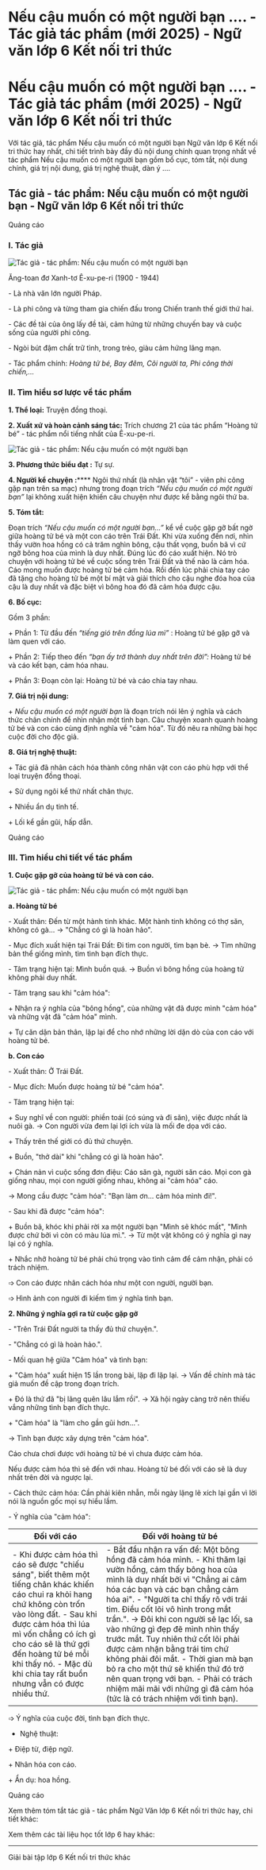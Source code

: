 # Nếu cậu muốn có một người bạn .... - Tác giả tác phẩm (mới 2025) - Ngữ văn lớp 6 Kết nối tri thức

# Nếu cậu muốn có một người bạn .... - Tác giả tác phẩm (mới 2025) - Ngữ văn lớp 6 Kết nối tri thức

Với tác giả, tác phẩm Nếu cậu muốn có một người bạn Ngữ văn lớp 6 Kết nối tri thức hay nhất, chi tiết trình bày đầy đủ nội dung chính quan trọng nhất về tác phẩm Nếu cậu muốn có một người bạn gồm bố cục, tóm tắt, nội dung chính, giá trị nội dung, giá trị nghệ thuật, dàn ý ....

## Tác giả - tác phẩm: Nếu cậu muốn có một người bạn - Ngữ văn lớp 6 Kết nối tri thức

Quảng cáo

### **I. Tác giả**

![Tác giả - tác phẩm: Nếu cậu muốn có một người bạn](https://vietjack.com/soan-van-lop-6-kn/images/tac-gia-tac-pham-neu-cau-muon-co-mot-nguoi-ban-1.png)

Ăng-toan đơ Xanh-tơ Ê-xu-pe-ri (1900 - 1944)

\- Là nhà văn lớn người Pháp.

\- Là phi công và từng tham gia chiến đấu trong Chiến tranh thế giới thứ hai.

\- Các đề tài của ông lấy đề tài, cảm hứng từ những chuyến bay và cuộc sống của người phi công.

\- Ngòi bút đậm chất trữ tình, trong trẻo, giàu cảm hứng lãng mạn. 

\- Tác phẩm chính: _Hoàng tử bé, Bay đêm, Cõi người ta, Phi công thời chiến,…_

### **II. Tìm hiểu sơ lược về tác phẩm**

**1\. Thể loại:** Truyện đồng thoại.

**2\. Xuất xứ và hoàn cảnh sáng tác:** Trích chương 21 của tác phẩm “Hoàng tử bé” - tác phẩm nổi tiếng nhất của Ê-xu-pe-ri.

![Tác giả - tác phẩm: Nếu cậu muốn có một người bạn](https://vietjack.com/soan-van-lop-6-kn/images/tac-gia-tac-pham-neu-cau-muon-co-mot-nguoi-ban-2.png)

**3\. Phương thức biểu đạt :** Tự sự.

**4\. Người kể chuyện :****** Ngôi thứ nhất (là nhân vật “tôi” - viên phi công gặp nạn trên sa mạc) nhưng trong đoạn trích _“Nếu cậu muốn có một người bạn”_ lại không xuất hiện khiến câu chuyện như được kể bằng ngôi thứ ba. 

**5\. Tóm tắt:**

Đoạn trích _“Nếu cậu muốn có một người bạn…”_ kể về cuộc gặp gỡ bất ngờ giữa hoàng tử bé và một con cáo trên Trái Đất. Khi vừa xuống đến nơi, nhìn thấy vườn hoa hồng có cả trăm nghìn bông, cậu thất vọng, buồn bã vì cứ ngỡ bông hoa của mình là duy nhất. Đúng lúc đó cáo xuất hiện. Nó trò chuyện với hoàng tử bé về cuộc sống trên Trái Đất và thế nào là cảm hóa. Cáo mong muốn được hoàng tử bé cảm hóa. Rồi đến lúc phải chia tay cáo đã tặng cho hoàng tử bé một bí mật và giải thích cho cậu nghe đóa hoa của cậu là duy nhất và đặc biệt vì bông hoa đó đã cảm hóa được cậu.

**6\. Bố cục:**

Gồm 3 phần: 

\+ Phần 1: Từ đầu đến  _“tiếng gió trên đồng lúa mì”_ : Hoàng tử bé gặp gỡ và làm quen với cáo. 

\+ Phần 2: Tiếp theo đến _“bạn ấy trở thành duy nhất trên đời”:_ Hoàng tử bé và cáo kết bạn, cảm hóa nhau. 

\+ Phần 3: Đoạn còn lại: Hoàng tử bé và cáo chia tay nhau. 

**7\. Giá trị nội dung:**

\+  _Nếu cậu muốn có một người bạn_ là đoạn trích nói lên ý nghĩa và cách thức chân chính để nhìn nhận một tình bạn. Câu chuyện xoanh quanh hoàng tử bé và con cáo cùng định nghĩa về "cảm hóa". Từ đó nêu ra những bài học cuộc đời cho độc giả.

**8\. Giá trị nghệ thuật:**

\+ Tác giả đã nhân cách hóa thành công nhân vật con cáo phù hợp với thể loại truyện đồng thoại. 

\+ Sử dụng ngôi kể thứ nhất chân thực. 

\+ Nhiều ẩn dụ tinh tế. 

\+ Lối kể gần gũi, hấp dẫn.

Quảng cáo

### **III. Tìm hiểu chi tiết về tác phẩm**

**1\. Cuộc gặp gỡ của hoàng tử bé và con cáo.**

![Tác giả - tác phẩm: Nếu cậu muốn có một người bạn](https://vietjack.com/soan-van-lop-6-kn/images/tac-gia-tac-pham-neu-cau-muon-co-mot-nguoi-ban-3.png)

**a. Hoàng tử bé**

\- Xuất thân: Đến từ một hành tinh khác. Một hành tinh không có thợ săn, không có gà... → "Chẳng có gì là hoàn hảo".

\- Mục đích xuất hiện tại Trái Đất: Đi tìm con người, tìm bạn bè. → Tìm những bản thể giống mình, tìm tình bạn đích thực.

\- Tâm trạng hiện tại: Mình buồn quá. → Buồn vì bông hồng của hoàng tử không phải duy nhất.

\- Tâm trạng sau khi "cảm hóa":

\+ Nhận ra ý nghĩa của "bông hồng", của những vật đã được mình "cảm hóa" và những vật đã "cảm hóa" mình.

\+ Tự căn dặn bản thân, lặp lại để cho nhớ những lời dặn dò của con cáo với hoàng tử bé. 

**b. Con cáo**

\- Xuất thân: Ở Trái Đất.

\- Mục đích: Muốn được hoàng tử bé "cảm hóa".

\- Tâm trạng hiện tại: 

\+ Suy nghĩ về con người: phiền toái (có súng và đi săn), việc được nhất là nuôi gà. → Con người vừa đem lại lợi ích vừa là mối đe dọa với cáo.

\+ Thấy trên thế giới có đủ thứ chuyện.

\+ Buồn, "thở dài" khi "chẳng có gì là hoàn hảo".

\+ Chán nản vì cuộc sống đơn điệu: Cáo săn gà, người săn cáo. Mọi con gà giống nhau, mọi con người giống nhau, không ai "cảm hóa" cáo.

→ Mong cầu được "cảm hóa": "Bạn làm ơn... cảm hóa mình đi!".

\- Sau khi đã được "cảm hóa":

\+ Buồn bã, khóc khi phải rời xa một người bạn "Mình sẽ khóc mất", "Mình được chứ bởi vì còn có màu lúa mì.". → Từ một vật không có ý nghĩa gì nay lại có ý nghĩa.

\+ Nhắc nhở hoàng tử bé phải chú trọng vào tình cảm để cảm nhận, phải có trách nhiệm.

➩ Con cáo được nhân cách hóa như một con người, người bạn. 

➩ Hình ảnh con người đi kiếm tìm ý nghĩa tình bạn.

**2\. Những ý nghĩa gợi ra từ cuộc gặp gỡ**

\- "Trên Trái Đất người ta thấy đủ thứ chuyện.".

\- "Chẳng có gì là hoàn hảo.".

\- Mối quan hệ giữa "Cảm hóa" và tình bạn:

\+ "Cảm hóa" xuất hiện 15 lần trong bài, lặp đi lặp lại. → Vấn đề chính mà tác giả muốn đề cập trong đoạn trích.

\+ Đó là thứ đã "bị lãng quên lâu lắm rồi". → Xã hội ngày càng trở nên thiếu vắng những tình bạn đích thực.

\+ "Cảm hóa" là "làm cho gần gũi hơn...".

→ Tình bạn được xây dựng trên "cảm hóa". 

Cáo chưa chơi được với hoàng tử bé vì chưa được cảm hóa.

Nếu được cảm hóa thì sẽ đến với nhau. Hoàng tử bé đối với cáo sẽ là duy nhất trên đời và ngược lại.

\- Cách thức cảm hóa: Cần phải kiên nhẫn, mỗi ngày lặng lẽ xích lại gần vì lời nói là nguồn gốc mọi sự hiểu lầm.

\- Ý nghĩa của "cảm hóa":

**Đối với cáo** |  **Đối với hoàng tử bé**  
---|---  
\- Khi được cảm hóa thì cáo sẽ được "chiếu sáng", biết thêm một tiếng chân khác khiến cáo chui ra khỏi hang chứ không còn trốn vào lòng đất. \- Sau khi được cảm hóa thì lúa mì vốn chẳng có ích gì cho cáo sẽ là thứ gợi đến hoàng tử bé mỗi khi thấy nó. \- Mặc dù khi chia tay rất buồn nhưng vẫn có được nhiều thứ. |  \- Bắt đầu nhận ra vấn đề: Một bông hồng đã cảm hóa mình. \- Khi thăm lại vườn hồng, cảm thấy bông hoa của mình là duy nhất bởi vì "Chẳng ai cảm hóa các bạn và các bạn chẳng cảm hóa ai". \- "Người ta chỉ thấy rõ với trái tim. Điều cốt lõi vô hình trong mắt trần.". → Đôi khi con người sẽ lạc lối, sa vào những gì đẹp đẽ mình nhìn thấy trước mắt. Tuy nhiên thứ cốt lõi phải được cảm nhận bằng trái tim chứ không phải đôi mắt. \- Thời gian mà bạn bỏ ra cho một thứ sẽ khiến thứ đó trở nên quan trọng với bạn. \- Phải có trách nhiệm mãi mãi với những gì đã cảm hóa (tức là có trách nhiệm với tình bạn).  
  
➩ Ý nghĩa của cuộc đời, tình bạn đích thực.

* Nghệ thuật:

\+ Điệp từ, điệp ngữ.

\+ Nhân hóa con cáo.

\+ Ẩn dụ: hoa hồng.

Quảng cáo

Xem thêm tóm tắt tác giả - tác phẩm Ngữ Văn lớp 6 Kết nối tri thức hay, chi tiết khác:

Xem thêm các tài liệu học tốt lớp 6 hay khác:

* * *

Giải bài tập lớp 6 Kết nối tri thức khác
